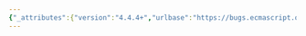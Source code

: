 ```yaml
---
{"_attributes":{"version":"4.4.4+","urlbase":"https://bugs.ecmascript.org/","maintainer":"dherman@mozilla.com"},"bug":{"bug_id":1512,"creation_ts":"2013-05-17 12:57:00 -0700","short_desc":"10.2.1.1.5: \"the f binding\"","delta_ts":"2013-07-15 17:03:31 -0700","product":"Draft for 6th Edition","component":"editorial issue","version":"Rev 15: May 14, 2013 Draft","rep_platform":"All","op_sys":"All","bug_status":"RESOLVED","resolution":"FIXED","priority":"Normal","bug_severity":"normal","everconfirmed":true,"reporter":{"uid":"jmdyck","name":"Michael Dyck"},"assigned_to":{"uid":"allen","name":"Allen Wirfs-Brock"},"long_desc":[{"commentid":4062,"comment_count":0,"who":{"uid":"jmdyck","name":"Michael Dyck"},"bug_when":"2013-05-17 12:57:42 -0700","thetext":"In 10.2.1.1.5 \"SetMutableBinding (N,V,S)\",\nstep 3 says:\n    If the f binding for N in envRec has not yet been initialized ...\n\nDelete \"f\", presumably."},{"commentid":4204,"comment_count":1,"who":{"uid":"allen","name":"Allen Wirfs-Brock"},"bug_when":"2013-06-17 15:21:18 -0700","thetext":"fixed in rev 16 editor's draft"},{"commentid":4418,"comment_count":2,"who":{"uid":"allen","name":"Allen Wirfs-Brock"},"bug_when":"2013-07-15 17:03:31 -0700","thetext":"fixed in rev16 draft.  July 15, 2013"}]}}
---
```

